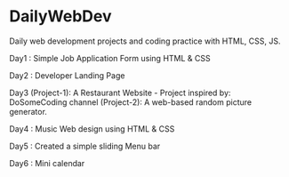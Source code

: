 # DailyWebDev
Daily web development projects and coding practice with HTML, CSS, JS.

Day1 : Simple Job Application Form using HTML & CSS

Day2 : Developer Landing Page 

Day3 (Project-1): A Restaurant Website - Project inspired by: DoSomeCoding channel
     (Project-2): A web-based random picture generator.

Day4 : Music Web design using HTML & CSS 

Day5 : Created a simple sliding Menu bar 

Day6 : Mini calendar 
